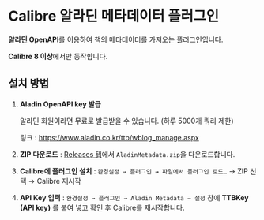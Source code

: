 # Calibre 알라딘 메타데이터 플러그인

**알라딘 OpenAPI**를 이용하여 책의 메타데이터를 가져오는 플러그인입니다.

**Calibre 8 이상**에서만 동작합니다.

## 설치 방법

1. **Aladin OpenAPI key 발급**

   알라딘 회원이라면 무료로 발급받을 수 있습니다. (하루 5000개 쿼리 제한) 

   링크 : <https://www.aladin.co.kr/ttb/wblog_manage.aspx>

2. **ZIP 다운로드** : [Releases 탭](/releases)에서 `AladinMetadata.zip`을 다운로드합니다.

4. **Calibre에 플러그인 설치** : 
   `환경설정 → 플러그인 → 파일에서 플러그인 로드…`  → ZIP 선택 → Calibre 재시작

5. **API Key 입력** : 
   `환경설정 → 플러그인 → Aladin Metadata → 설정` 
   창에 **TTBKey (API key)** 를 붙여 넣고 확인 후 Calibre를 재시작합니다.  
